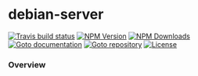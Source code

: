 # debian-server
[![Travis build status](https://img.shields.io/travis/RobinRadic/debian-server.svg)](http://travis-ci.org/RobinRadic/debian-server)
[![NPM Version](https://img.shields.io/npm/v/radic.svg)](http://npmjs.org/package/debian-server)
[![NPM Downloads](https://img.shields.io/npm/dm/debian-server.svg)](http://npmjs.org/package/debian-server)
[![Goto documentation](http://img.shields.io/badge/goto-documentation-orange.svg)](http://robin.radic.nl/debian-server)
[![Goto repository](http://img.shields.io/badge/goto-repository-orange.svg)](https://github.com/robinradic/debian-server)
[![License](http://img.shields.io/badge/license-MIT-blue.svg)](http://radic.mit-license.org)


### Overview
